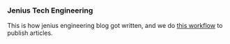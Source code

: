 ### Jenius Tech Engineering
This is how jenius engineering blog got written, and we do [this workflow](http://jenius.tech/2017/08/09/how-to-do-editorial-developers-way/) to publish articles.

